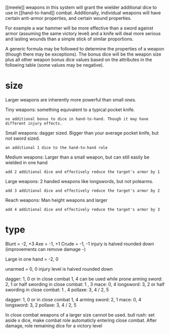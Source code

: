 [[meele]] weapons in this system will grant the wielder additional dice to use in [[hand-to-hand]] combat. Additionally, individual weapons will have certain anti-armor properties, and certain wound properties. 

For example a war hammer will be more effective than a sword against armor (assuming the same victory level) and a knife will deal more serious and lasting wounds than a simple stick of similar proportions. 

A generic formula may be followed to determine the properties of a weapon (though there may be exceptions). The bonus dice will be the weapon size plus all other weapon bonus dice values based on the attributes in the following table (some values may be negative).


# size

Larger weapons are inherently more powerful than small ones.

Tiny weapons: something equivalent to a typical pocket knife. 

	no additional bonus to dice in hand-to-hand. Though it may have different injury effects.

Small weapons: dagger sized. Bigger than your average pocket knife, but not sword sized.

	an additional 1 dice to the hand-to-hand role

Medium weapons: Larger than a small weapon, but can still easily be wielded in one hand 

	add 2 additional dice and effectively reduce the target's armor by 1

Large weapons: 2 handed weapons like longswords, but not polearms.

	add 3 additional dice and effectively reduce the target's armor by 2

Reach weapons: Man height weapons and larger

	add 4 additional dice and effectively reduce the target's armor by 3

# type

Blunt = -2, +3
Axe = -1, +1
Crude = -1, -1 injury is halved rounded down (improvements can remove damage -)

Large in one hand = -2, 0

unarmed = 0, 0 injury level is halved rounded down


dagger: 1, 0 or in close combat 1, 4 can be used while prone
arming sword: 2, 1 or half swording in close combat: 1 , 3
mace: 0, 4
longsword: 3, 2 or half swording in close combat: 1 , 4
pollaxe: 3, 4 / 2, 5

dagger: 1, 0 or in close combat 1, 4 
arming sword: 2, 1 
mace: 0, 4
longsword: 3, 2 
pollaxe: 3, 4 / 2, 5

In close combat weapons of a larger size cannot be used.
bull rush: set aside x dice, make combat role automaticly entering close combat. After damage, role remaining dice for a victory level 
